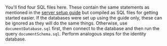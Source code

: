 You'll find four SQL files here. These contain the same statements as mentioned in the [server setup guide](../User-Client/Documentation/Installation.md) but compiled as SQL files for getting started easier. If the databases were set up using the guide only, these can be ignored as they will do the same things.
Otherwise, use `documentDatabase.sql` first, then connect to the database and then run the query `documentSchema.sql`. Perform analogous steps for the identity database.